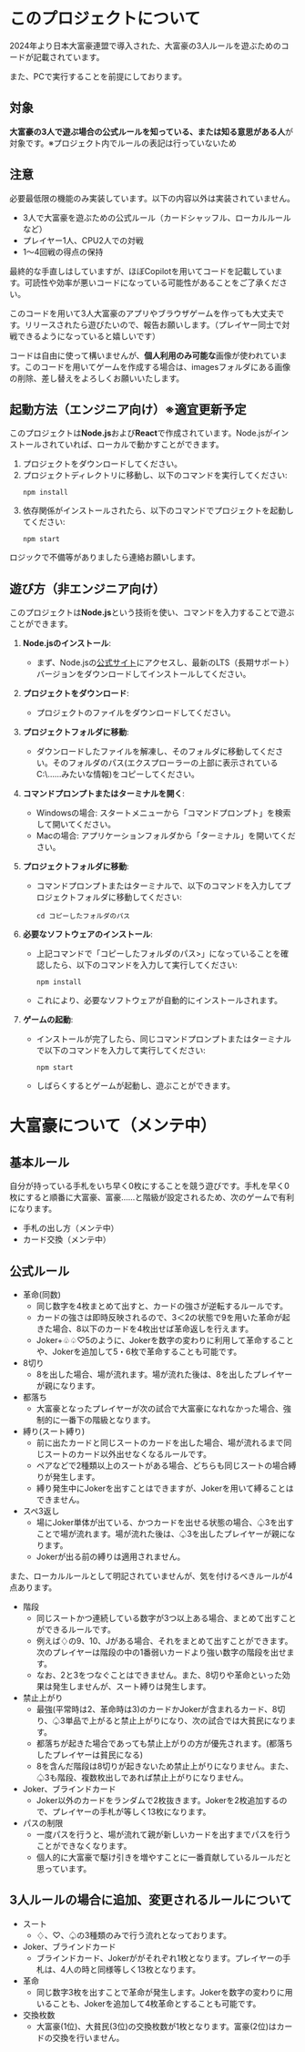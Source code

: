 # このプロジェクトについて
2024年より日本大富豪連盟で導入された、大富豪の3人ルールを遊ぶためのコードが記載されています。

また、PCで実行することを前提にしております。

## 対象
**大富豪の3人で遊ぶ場合の公式ルールを知っている、または知る意思がある人**が対象です。※プロジェクト内でルールの表記は行っていないため

## 注意
必要最低限の機能のみ実装しています。以下の内容以外は実装されていません。
- 3人で大富豪を遊ぶための公式ルール（カードシャッフル、ローカルルールなど）
- プレイヤー1人、CPU2人での対戦
- 1～4回戦の得点の保持

最終的な手直しはしていますが、ほぼCopilotを用いてコードを記載しています。可読性や効率が悪いコードになっている可能性があることをご了承ください。

このコードを用いて3人大富豪のアプリやブラウザゲームを作っても大丈夫です。リリースされたら遊びたいので、報告お願いします。（プレイヤー同士で対戦できるようになっていると嬉しいです）

コードは自由に使って構いませんが、**個人利用のみ可能な**画像が使われています。このコードを用いてゲームを作成する場合は、imagesフォルダにある画像の削除、差し替えをよろしくお願いいたします。

## 起動方法（エンジニア向け）※適宜更新予定
このプロジェクトは**Node.js**および**React**で作成されています。Node.jsがインストールされていれば、ローカルで動かすことができます。

1. プロジェクトをダウンロードしてください。
2. プロジェクトディレクトリに移動し、以下のコマンドを実行してください:
   ```
   npm install
   ```
3. 依存関係がインストールされたら、以下のコマンドでプロジェクトを起動してください:
   ```
   npm start
   ```
ロジックで不備等がありましたら連絡お願いします。

## 遊び方（非エンジニア向け）
このプロジェクトは**Node.js**という技術を使い、コマンドを入力することで遊ぶことができます。

1. **Node.jsのインストール**:
   - まず、Node.jsの[公式サイト](https://nodejs.org/ "Node.js")にアクセスし、最新のLTS（長期サポート）バージョンをダウンロードしてインストールしてください。

2. **プロジェクトをダウンロード**:
   - プロジェクトのファイルをダウンロードしてください。

3. **プロジェクトフォルダに移動**:
   - ダウンロードしたファイルを解凍し、そのフォルダに移動してください。そのフォルダのパス(エクスプローラーの上部に表示されているC:\……みたいな情報)をコピーしてください。

4. **コマンドプロンプトまたはターミナルを開く**:
   - Windowsの場合: スタートメニューから「コマンドプロンプト」を検索して開いてください。
   - Macの場合: アプリケーションフォルダから「ターミナル」を開いてください。

5. **プロジェクトフォルダに移動**:
   - コマンドプロンプトまたはターミナルで、以下のコマンドを入力してプロジェクトフォルダに移動してください:
     ```
     cd コピーしたフォルダのパス
     ```

6. **必要なソフトウェアのインストール**:
   - 上記コマンドで「コピーしたフォルダのパス>」になっていることを確認したら、以下のコマンドを入力して実行してください:
     ```
     npm install
     ```
   - これにより、必要なソフトウェアが自動的にインストールされます。

7. **ゲームの起動**:
   - インストールが完了したら、同じコマンドプロンプトまたはターミナルで以下のコマンドを入力して実行してください:
     ```
     npm start
     ```
   - しばらくするとゲームが起動し、遊ぶことができます。

# 大富豪について（メンテ中）
## 基本ルール
自分が持っている手札をいち早く0枚にすることを競う遊びです。手札を早く0枚にすると順番に大富豪、富豪……と階級が設定されるため、次のゲームで有利になります。
- 手札の出し方（メンテ中）
- カード交換（メンテ中）
## 公式ルール
- 革命(同数)
  * 同じ数字を4枚まとめて出すと、カードの強さが逆転するルールです。
  * カードの強さは即時反映されるので、3＜2の状態で9を用いた革命が起きた場合、8以下のカードを4枚出せば革命返しを行えます。
  * Joker+♧♤♡5のように、Jokerを数字の変わりに利用して革命することや、Jokerを追加して5・6枚で革命することも可能です。
- 8切り
  * 8を出した場合、場が流れます。場が流れた後は、8を出したプレイヤーが親になります。
- 都落ち
  * 大富豪となったプレイヤーが次の試合で大富豪になれなかった場合、強制的に一番下の階級となります。
- 縛り(スート縛り)
  * 前に出たカードと同じスートのカードを出した場合、場が流れるまで同じスートのカード以外出せなくなるルールです。
  * ペアなどで2種類以上のスートがある場合、どちらも同じスートの場合縛りが発生します。
  * 縛り発生中にJokerを出すことはできますが、Jokerを用いて縛ることはできません。
- スペ3返し
  * 場にJoker単体が出ている、かつカードを出せる状態の場合、♤3を出すことで場が流れます。場が流れた後は、♤3を出したプレイヤーが親になります。
  * Jokerが出る前の縛りは適用されません。

また、ローカルルールとして明記されていませんが、気を付けるべきルールが4点あります。
- 階段
  * 同じスートかつ連続している数字が3つ以上ある場合、まとめて出すことができるルールです。
  * 例えば♢の9、10、Jがある場合、それをまとめて出すことができます。次のプレイヤーは階段の中の1番弱いカードより強い数字の階段を出せます。
  * なお、2と3をつなぐことはできません。また、8切りや革命といった効果は発生しませんが、スート縛りは発生します。
- 禁止上がり
  * 最強(平常時は2、革命時は3)のカードかJokerが含まれるカード、8切り、♤3単品で上がると禁止上がりになり、次の試合では大貧民になります。
  * 都落ちが起きた場合であっても禁止上がりの方が優先されます。(都落ちしたプレイヤーは貧民になる)
  * 8を含んだ階段は8切りが起きないため禁止上がりになりません。また、♤3も階段、複数枚出しであれば禁止上がりになりません。
- Joker、ブラインドカード
  * Joker以外のカードをランダムで2枚抜きます。Jokerを2枚追加するので、プレイヤーの手札が等しく13枚になります。
- パスの制限
  * 一度パスを行うと、場が流れて親が新しいカードを出すまでパスを行うことができなくなります。
  * 個人的に大富豪で駆け引きを増やすことに一番貢献しているルールだと思っています。

## 3人ルールの場合に追加、変更されるルールについて
- スート
   * ♢、♡、♤の3種類のみで行う流れとなっております。
- Joker、ブラインドカード
   * ブラインドカード、Jokerががそれぞれ1枚となります。プレイヤーの手札は、4人の時と同様等しく13枚となります。
- 革命
   * 同じ数字3枚を出すことで革命が発生します。Jokerを数字の変わりに用いることも、Jokerを追加して4枚革命とすることも可能です。
- 交換枚数
   * 大富豪(1位)、大貧民(3位)の交換枚数が1枚となります。富豪(2位)はカードの交換を行いません。
